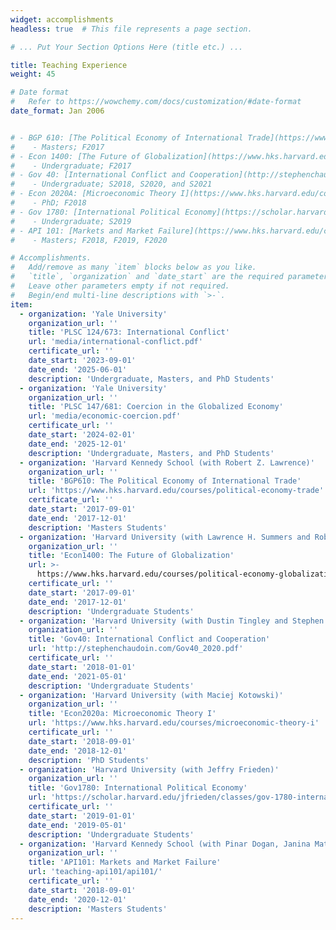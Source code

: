 ```yaml
---
widget: accomplishments
headless: true  # This file represents a page section.

# ... Put Your Section Options Here (title etc.) ...

title: Teaching Experience
weight: 45

# Date format
#   Refer to https://wowchemy.com/docs/customization/#date-format
date_format: Jan 2006


# - BGP 610: [The Political Economy of International Trade](https://www.hks.harvard.edu/courses/political-economy-trade) (with Robert Z. Lawrence) 
#    - Masters; F2017
# - Econ 1400: [The Future of Globalization](https://www.hks.harvard.edu/courses/political-economy-globalization) (with Robert Z. Lawrence and Lawrence H. Summers) 
#    - Undergraduate; F2017
# - Gov 40: [International Conflict and Cooperation](http://stephenchaudoin.com/Gov40_2020.pdf) (with Dustin Tingley and Stephen Chaudoin) 
#    - Undergraduate; S2018, S2020, and S2021
# - Econ 2020A: [Microeconomic Theory I](https://www.hks.harvard.edu/courses/microeconomic-theory-i) (with Maciej Kotowski)
#    - PhD; F2018
# - Gov 1780: [International Political Economy](https://scholar.harvard.edu/jfrieden/classes/gov-1780-international-political-economy) (with Jeffry Frieden)
#    - Undergraduate; S2019
# - API 101: [Markets and Market Failure](https://www.hks.harvard.edu/courses/resources-incentives-and-choices-i-markets-and-market-failures) (with Pinar Dogan, Janina Matuszeski, David Ellwood, and Marcella Alsan) 
#    - Masters; F2018, F2019, F2020 

# Accomplishments.
#   Add/remove as many `item` blocks below as you like.
#   `title`, `organization` and `date_start` are the required parameters.
#   Leave other parameters empty if not required.
#   Begin/end multi-line descriptions with `>-`.
item:
  - organization: 'Yale University'
    organization_url: ''
    title: 'PLSC 124/673: International Conflict'
    url: 'media/international-conflict.pdf'
    certificate_url: ''
    date_start: '2023-09-01'
    date_end: '2025-06-01'
    description: 'Undergraduate, Masters, and PhD Students'
  - organization: 'Yale University'
    organization_url: ''
    title: 'PLSC 147/681: Coercion in the Globalized Economy'
    url: 'media/economic-coercion.pdf'
    certificate_url: ''
    date_start: '2024-02-01'
    date_end: '2025-12-01'
    description: 'Undergraduate, Masters, and PhD Students'
  - organization: 'Harvard Kennedy School (with Robert Z. Lawrence)'
    organization_url: ''
    title: 'BGP610: The Political Economy of International Trade'
    url: 'https://www.hks.harvard.edu/courses/political-economy-trade'
    certificate_url: ''
    date_start: '2017-09-01'
    date_end: '2017-12-01'
    description: 'Masters Students'
  - organization: 'Harvard University (with Lawrence H. Summers and Robert Z. Lawrence)'
    organization_url: ''
    title: 'Econ1400: The Future of Globalization'
    url: >-
      https://www.hks.harvard.edu/courses/political-economy-globalization
    certificate_url: ''
    date_start: '2017-09-01'
    date_end: '2017-12-01'
    description: 'Undergraduate Students'
  - organization: 'Harvard University (with Dustin Tingley and Stephen Chaudoin)'
    organization_url: ''
    title: 'Gov40: International Conflict and Cooperation'
    url: 'http://stephenchaudoin.com/Gov40_2020.pdf'
    certificate_url: ''
    date_start: '2018-01-01'
    date_end: '2021-05-01'
    description: 'Undergraduate Students' 
  - organization: 'Harvard University (with Maciej Kotowski)'
    organization_url: ''
    title: 'Econ2020a: Microeconomic Theory I'
    url: 'https://www.hks.harvard.edu/courses/microeconomic-theory-i'
    certificate_url: ''
    date_start: '2018-09-01'
    date_end: '2018-12-01'
    description: 'PhD Students'
  - organization: 'Harvard University (with Jeffry Frieden)'
    organization_url: ''
    title: 'Gov1780: International Political Economy'
    url: 'https://scholar.harvard.edu/jfrieden/classes/gov-1780-international-political-economy'
    certificate_url: ''
    date_start: '2019-01-01'
    date_end: '2019-05-01'
    description: 'Undergraduate Students'
  - organization: 'Harvard Kennedy School (with Pinar Dogan, Janina Matuszeski, David Ellwood, and Marcella Alsan)'
    organization_url: ''
    title: 'API101: Markets and Market Failure'
    url: 'teaching-api101/api101/'
    certificate_url: ''
    date_start: '2018-09-01'
    date_end: '2020-12-01'
    description: 'Masters Students'
---
```

